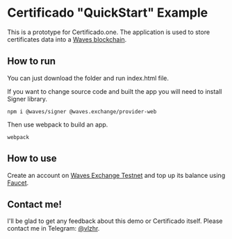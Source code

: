 # Certificado "QuickStart" Example

This is a prototype for Certificado.one. The application is used to store certificates data into a [Waves blockchain](https://wavesprotocol.org).

## How to run

You can just download the folder and run index.html file. 

If you want to change source code and built the app you will need to install Signer library.

`
npm i @waves/signer @waves.exchange/provider-web
`

Then use webpack to build an app.

`
webpack
`
 
## How to use

Create an account on [Waves Exchange Testnet](https://testnet.waves.exchange) and top up its balance using [Faucet](https://wavesexplorer.com/testnet/faucet).

## Contact me!

I'll be glad to get any feedback about this demo or Certificado itself. Please contact me in Telegram: [@vlzhr](https://t.me/vlzhr).
